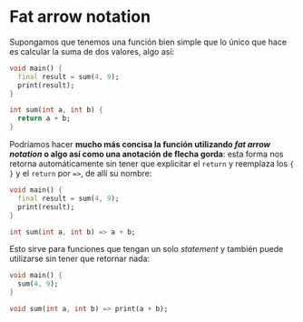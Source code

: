 # Fat arrow notation

Supongamos que tenemos una función bien simple que lo único que hace es calcular la suma de dos valores, algo así:

```dart
void main() {
  final result = sum(4, 9);
  print(result);
}

int sum(int a, int b) {
  return a + b;
}
```

Podríamos hacer __mucho más concisa la función utilizando _fat arrow notation_ o algo así como una anotación de flecha gorda__: esta forma nos retorna automáticamente sin tener que explicitar el `return` y reemplaza los `{ }` y el `return` por `=>`, de allí su nombre:

```dart
void main() {
  final result = sum(4, 9);
  print(result);
}

int sum(int a, int b) => a + b;
```

Esto sirve para funciones que tengan un solo _statement_ y también puede utilizarse sin tener que retornar nada:

```dart
void main() {
  sum(4, 9);
}

void sum(int a, int b) => print(a + b);
```
